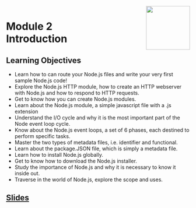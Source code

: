 <a href="../">
  <img src="/img/Secure_Full_Stack_MEAN_Developer_logo.png" width="120" align="right">
</a>

# Module 2 <br> Introduction

## Learning Objectives
- Learn how to can route your Node.js files and write your very first sample Node.js code!
- Explore the Node.js HTTP module, how to create an HTTP webserver with Node.js and how to respond to HTTP requests.
- Get to know how you can create Node.js modules.
- Learn about the Node.js module, a simple javascript file with a .js extension
- Understand the I/O cycle and why it is the most important part of the Node event loop cycle.
- Know about the Node.js event loops, a set of 6 phases, each destined to perform specific tasks.
- Master the two types of metadata files, i.e. identifier and functional.
- Learn about the package.JSON file, which is simply a metadata file.
- Learn how to install Node.js globally.
- Get to know how to download the Node.js installer.
- Study the importance of Node.js and why it is necessary to know it inside out.
- Traverse in the world of Node.js, explore the scope and uses.

## [Slides](./Slides/README.md)
